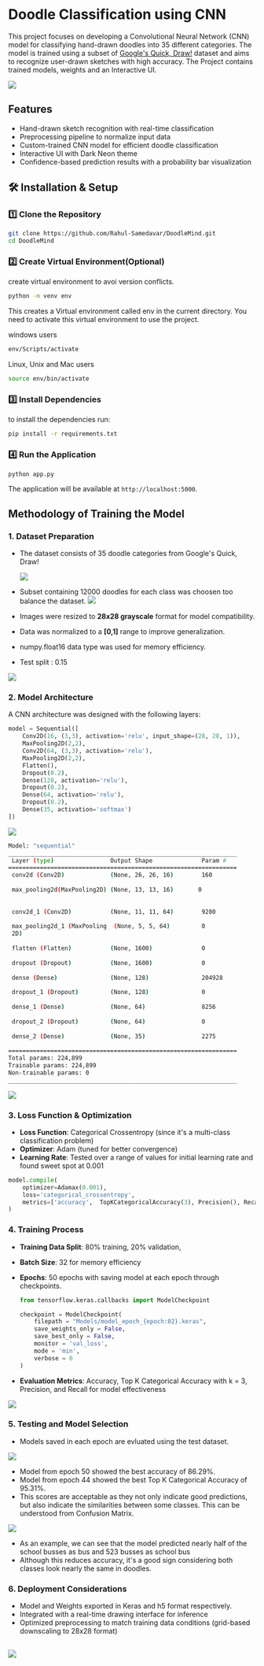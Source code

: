 # Doodle Classification using CNN

This project focuses on developing a Convolutional Neural Network (CNN) model for classifying hand-drawn doodles into 35 different categories. The model is trained using a subset of [Google's Quick, Draw!](https://quickdraw.withgoogle.com/data) dataset and aims to recognize user-drawn sketches with high accuracy. The Project contains trained models, weights and an Interactive UI.

![](Images/smiley.png)

## Features
- Hand-drawn sketch recognition with real-time classification
- Preprocessing pipeline to normalize input data
- Custom-trained CNN model for efficient doodle classification
- Interactive UI with Dark Neon theme
- Confidence-based prediction results with a probability bar visualization

## 🛠 Installation & Setup

### 1️⃣ **Clone the Repository**
```bash
git clone https://github.com/Rahul-Samedavar/DoodleMind.git
cd DoodleMind
```

### 2️⃣ **Create Virtual Environment(Optional)**
create virtual environment to avoi version conflicts.
```bash
python -m venv env
```
This creates a Virtual environment called env in the current directory. You need to activate this virtual environment to use the project.

windows users
```bash
env/Scripts/activate
```
Linux, Unix and Mac users
```bash
source env/bin/activate
```

### 3️⃣ **Install Dependencies**

to install the dependencies run:
```bash
pip install -r requirements.txt
```

### 4️⃣ **Run the Application**
```bash
python app.py
```
The application will be available at `http://localhost:5000`.


## Methodology of Training the Model
### **1. Dataset Preparation**
- The dataset consists of 35 doodle categories from Google's Quick, Draw!

  ![](Images\Original-Data-Distribution.png)
- Subset containing 12000 doodles for each class was choosen too balance the dataset.
  ![](Images\Balanced-Data-Distribution.png)
- Images were resized to **28x28 grayscale** format for model compatibility.
- Data was normalized to a **[0,1]** range to improve generalization.
- numpy.float16 data type was used for memory efficiency.
- Test split : 0.15

![](Images\Sample-Data.png)

### **2. Model Architecture**
A CNN architecture was designed with the following layers:
```python
model = Sequential([
    Conv2D(16, (3,3), activation='relu', input_shape=(28, 28, 1)),
    MaxPooling2D(2,2),
    Conv2D(64, (3,3), activation='relu'),
    MaxPooling2D(2,2),
    Flatten(),
    Dropout(0.2),
    Dense(128, activation='relu'),
    Dropout(0.2),
    Dense(64, activation='relu'),
    Dropout(0.2),
    Dense(35, activation='softmax') 
])
```
![](Images\model-visual.png)
```bash
Model: "sequential"
_________________________________________________________________
 Layer (type)                Output Shape              Param #   
=================================================================
 conv2d (Conv2D)             (None, 26, 26, 16)        160       
                                                                 
 max_pooling2d(MaxPooling2D) (None, 13, 13, 16)       0         
                                                                
                                                                 
 conv2d_1 (Conv2D)           (None, 11, 11, 64)        9280      
                                                                 
 max_pooling2d_1 (MaxPooling  (None, 5, 5, 64)         0         
 2D)                                                             
                                                                 
 flatten (Flatten)           (None, 1600)              0         
                                                                 
 dropout (Dropout)           (None, 1600)              0         
                                                                 
 dense (Dense)               (None, 128)               204928    
                                                                 
 dropout_1 (Dropout)         (None, 128)               0         
                                                                 
 dense_1 (Dense)             (None, 64)                8256      
                                                                 
 dropout_2 (Dropout)         (None, 64)                0         
                                                                 
 dense_2 (Dense)             (None, 35)                2275      
                                                                 
=================================================================
Total params: 224,899
Trainable params: 224,899
Non-trainable params: 0
_________________________________________________________________
```

![](Images\model.png)

### **3. Loss Function & Optimization**
- **Loss Function**: Categorical Crossentropy (since it's a multi-class classification problem)
- **Optimizer**: Adam (tuned for better convergence)
- **Learning Rate**: Tested over a range of values for initial learning rate and found sweet spot at 0.001
```python
model.compile(
    optimizer=Adamax(0.001),
    loss='categorical_crossentropy',
    metrics=['accuracy',  TopKCategoricalAccuracy(3), Precision(), Recall()]
)
```

### **4. Training Process**
- **Training Data Split**: 80% training, 20% validation, 
- **Batch Size**: 32 for memory efficiency
- **Epochs**: 50 epochs with saving model at each epoch through checkpoints.

    ```python
    from tensorflow.keras.callbacks import ModelCheckpoint

    checkpoint = ModelCheckpoint(
        filepath = "Models/model_epoch_{epoch:02}.keras",
        save_weights_only = False,
        save_best_only = False,
        monitor = 'val_loss',
        mode = 'min',
        verbose = 0
    )
    ```
- **Evaluation Metrics**: Accuracy, Top K Categorical Accuracy with k = 3, Precision, and Recall for model effectiveness

![](Images\Training-Metrics.png)

### **5. Testing and Model Selection**
- Models saved in each epoch are evluated using the test dataset.

![](Images\Testing-Metrics.png)

- Model from epoch 50 showed the best accuracy of 86.29%.
- Model from epoch 44 showed the best Top K Categorical Accuracy of 95.31%.
- This scores are acceptable as they not only indicate good predictions, but also indicate the similarities between some classes. This can be understood from Confusion Matrix.

![](Images\confusion_matrix.png)

- As an example, we can see that the model predicted nearly half of the school busses as bus and 523 busses as school bus
- Although this reduces accuracy, it's a good sign considering both classes look nearly the same in doodles.

### **6. Deployment Considerations**
- Model and Weights exported in Keras and h5 format respectively.
- Integrated with a real-time drawing interface for inference
- Optimized preprocessing to match training data conditions (grid-based downscaling to 28x28 format)

![](Images\ant.png)
---

